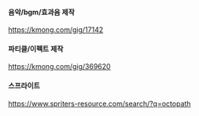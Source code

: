 #### 음악/bgm/효과음 제작

https://kmong.com/gig/17142


#### 파티클/이펙트 제작

https://kmong.com/gig/369620

#### 스프라이트 

https://www.spriters-resource.com/search/?q=octopath
